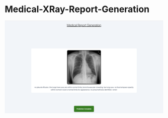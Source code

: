 # Medical-XRay-Report-Generation
![This is an image](https://github.com/DevReev/Chest-Xray-Report-Generation/blob/main/sample%202.png)




